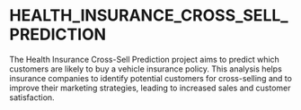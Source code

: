 # HEALTH_INSURANCE_CROSS_SELL_PREDICTION
The Health Insurance Cross-Sell Prediction project aims to predict which customers are likely to buy a vehicle insurance policy. This analysis helps insurance companies to identify potential customers for cross-selling and to improve their marketing strategies, leading to increased sales and customer satisfaction.
